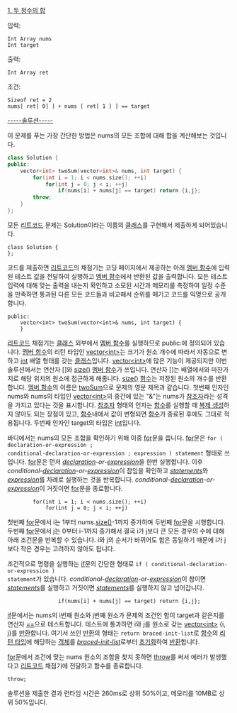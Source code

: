 <a href="https://leetcode.com/problems/two-sum/description/" title="leetcode.com/problems/two-sum/description/">1. 두 정수의 합</a>

입력:
```Cool
Int Array nums
Int target
```
출력: 
```Cool
Int Array ret
```
조건: 
```Cool
Sizeof ret = 2
nums[ ret[ 0] ] + nums [ ret[ 1 ] ] == target
```
<a href="https://leetcode.com/problems/two-sum/editorial/" title="leetcode.com/problems/two-sum/editorial/">-----솔루션-----</a>

이 문제를 푸는 가장 간단한 방법은 nums의 모든 조합에 대해 합을 계산해보는 것입니다.

```c++
class Solution {
public:
    vector<int> twoSum(vector<int>& nums, int target) {
        for(int i = 1; i < nums.size(); ++i)
            for(int j = 0; j < i; ++j)
                if(nums[i] + nums[j] == target) return {i,j};
        throw;
    }
};
```
모든 <a href="https://leetcode.com/" title="leetcode.com">리트코드</a> 문제는 Solution이라는 이름의 <a href="https://en.cppreference.com/w/cpp/language/classes" title="cppreference.com/w/cpp/language/classes">클래스</a>를 구현해서 제출하게 되어있습니다.<br>
```
class Solution {
};
```
코드를 제출하면 <a href="https://leetcode.com/" title="leetcode.com">리트코드</a>의 채점기는 코딩 페이지에서 제공하는 아래 <a href="https://en.cppreference.com/w/cpp/language/member_functions" title="cppreference.com/w/cpp/language/member_functions">멤버 함수</a>에 입력된 테스트 값을 전달하여 실행하고 <a href="https://en.cppreference.com/w/cpp/language/member_functions" title="cppreference.com/w/cpp/language/member_functions">멤버 함수</a>에서 반환된 값을 출력합니다. 모든 테스트 입력에 대해 맞는 출력을 내는지 확인하고 소모된 시간과 메모리를 측정하여 일정 수준을 만족하면 통과된 다른 모든 코드들과 비교해서 순위를 매기고 코드를 익명으로 공개합니다.<br>
```
public:
    vector<int> twoSum(vector<int>& nums, int target) {
    }
```
<a href="https://leetcode.com/" title="leetcode.com">리트코드</a> 채점기는 <a href="https://en.cppreference.com/w/cpp/language/classes" title="cppreference.com/w/cpp/language/classes">클래스</a> 외부에서 <a href="https://en.cppreference.com/w/cpp/language/member_functions" title="cppreference.com/w/cpp/language/member_functions">멤버 함수</a>를 실행하므로 public:에 정의되어 있습니다. <a href="https://en.cppreference.com/w/cpp/language/member_functions" title="cppreference.com/w/cpp/language/member_functions">멤버 함수</a>의 리턴 타입인 <a href="https://en.cppreference.com/w/cpp/container/vector" title="cppreference.com/w/cpp/container/vector">vector\<int></a>는 크기가 원소 개수에 따라서 자동으로 변하고 <a href="https://en.cppreference.com/w/cpp/language/types" title="cppreference.com/w/cpp/language/types">int</a> 배열 형태를 갖는 <a href="https://en.cppreference.com/w/cpp/language/classes" title="cppreference.com/w/cpp/language/classes">클래스</a>입니다. <a href="https://en.cppreference.com/w/cpp/container/vector" title="cppreference.com/w/cpp/container/vector">vector\<int></a>에 많은 기능이 제공되지만 이번 솔루션에서는 연산자 <a href="https://en.cppreference.com/w/cpp/container/vector/operator_at" title="cppreference.com/w/cpp/container/vector/operator_at">[]</a>와 <a href="https://en.cppreference.com/w/cpp/container/vector/size" title="cppreference.com/w/cpp/container/vector/size">size()</a> <a href="https://en.cppreference.com/w/cpp/language/member_functions" title="cppreference.com/w/cpp/language/member_functions">멤버 함수</a>가 쓰입니다. 연산자 <a href="https://en.cppreference.com/w/cpp/container/vector/operator_at" title="cppreference.com/w/cpp/container/vector/operator_at">[]</a>는 배열에서와 마찬가지로 해당 위치의 원소에 접근하게 해줍니다. <a href="https://en.cppreference.com/w/cpp/container/vector/size" title="cppreference.com/w/cpp/container/vector/size">size()</a> <a href="https://en.cppreference.com/w/cpp/language/functions" title="cppreference.com/w/cpp/language/functions">함수</a>는 저장된 원소의 개수를 반환합니다. <a href="https://en.cppreference.com/w/cpp/language/member_functions" title="cppreference.com/w/cpp/language/member_functions">멤버 함수</a>의 이름은 <a href="https://leetcode.com/problems/two-sum/description/" title="leetcode.com/problems/two-sum/description/">twoSum</a>으로 문제의 영문 제목과 같습니다. 첫번째 인자인 nums와 nums의 타입인 <a href="https://en.cppreference.com/w/cpp/container/vector" title="cppreference.com/w/cpp/container/vector">vector\<int></a>의 중간에 있는 "&"는 nums가 <a href="https://en.cppreference.com/w/cpp/language/reference" title="cppreference.com/w/cpp/language/reference">참조자</a>라는 성격을 가지고 있다는 것을 표시합니다. <a href="https://en.cppreference.com/w/cpp/language/reference" title="cppreference.com/w/cpp/language/reference">참조자</a> 형태의 인자는 <a href="https://en.cppreference.com/w/cpp/language/functions" title="cppreference.com/w/cpp/language/functions">함수</a>를 실행할 때 <a href="https://en.cppreference.com/w/cpp/language/copy_constructor" title="cppreference.com/w/cpp/language/copy_constructor">복제 생성</a>하지 않아도 되는 장점이 있고, <a href="https://en.cppreference.com/w/cpp/language/functions" title="cppreference.com/w/cpp/language/functions">함수</a>내에서 값이 변형되면 <a href="https://en.cppreference.com/w/cpp/language/functions" title="cppreference.com/w/cpp/language/functions">함수</a>가 종료된 후에도 그대로 적용됩니다. 두번째 인자인 target의 타입은 <a href="https://en.cppreference.com/w/cpp/language/types" title="cppreference.com/w/cpp/language/types">int</a>입니다.

바디에서는 nums의 모든 조합을 확인하기 위해 이중 <a href="https://en.cppreference.com/w/cpp/language/for" title="cppreference.com/w/cpp/language/for">for</a>문을 씁니다. <a href="https://en.cppreference.com/w/cpp/language/for" title="cppreference.com/w/cpp/language/for">for</a>문은 
<code>for ( declaration-or-expression ; conditional-declaration-or-expression ; expression ) statement</code> 형태로 쓰입니다. <a href="https://en.cppreference.com/w/cpp/language/for" title="cppreference.com/w/cpp/language/for">for</a>문은 먼저 <i><a href="https://en.cppreference.com/w/cpp/language/declarations" title="cppreference.com/w/cpp/language/declarations">declaration</a>-or-<a href="https://en.cppreference.com/w/cpp/language/expressions" title="cppreference.com/w/cpp/language/expressions">expression</a></i>을 한번 실행합니다. 이후 <i>conditional-<a href="https://en.cppreference.com/w/cpp/language/declarations" title="cppreference.com/w/cpp/language/declarations">declaration</a>-or-<a href="https://en.cppreference.com/w/cpp/language/expressions" title="cppreference.com/w/cpp/language/expressions">expression</a></i>이 참임을 확인하고 <i><a href="https://en.cppreference.com/w/cpp/language/statements" title="https://en.cppreference.com/w/cpp/language/statements">statements</a></i>와 <i><a href="https://en.cppreference.com/w/cpp/language/expressions" title="https://en.cppreference.com/w/cpp/language/expressions">expression</a></i>를 차례로 실행하는 것을 반복합니다. <i>conditional-<a href="https://en.cppreference.com/w/cpp/language/declarations" title="cppreference.com/w/cpp/language/declarations">declaration</a>-or-<a href="https://en.cppreference.com/w/cpp/language/expressions" title="cppreference.com/w/cpp/language/expressions">expression</a></i>이 거짓이면 <a href="https://en.cppreference.com/w/cpp/language/for" title="cppreference.com/w/cpp/language/for">for</a>문을 종료합니다. <br>
```
        for(int i = 1; i < nums.size(); ++i)
            for(int j = 0; j < i; ++j)
```
첫번째 <a href="https://en.cppreference.com/w/cpp/language/for" title="cppreference.com/w/cpp/language/for">for</a>문에서 i는 1부터 nums.<a href="https://en.cppreference.com/w/cpp/container/vector/size" title="cppreference.com/w/cpp/container/vector/size">size()</a>-1까지 증가하며 두번째 <a href="https://en.cppreference.com/w/cpp/language/for" title="cppreference.com/w/cpp/language/for">for</a>문을 시행합니다. 두번째 <a href="https://en.cppreference.com/w/cpp/language/for" title="cppreference.com/w/cpp/language/for">for</a>문에서 j는 0부터 i-1까지 증가해서 결국 i가 j보다 큰 모든 경우의 수에 대해 아래 조건문을 반복할 수 있습니다. i와 j의 순서가 바뀌어도 합은 동일하기 때문에 i가 j보다 작은 경우는 고려하지 않아도 됩니다. 

조건적으로 명령을 실행하는 <a href="https://en.cppreference.com/w/cpp/language/if" title="cppreference.com/w/cpp/language/if">if</a>문의 간단한 형태로 <code>if ( conditional-declaration-or-expression ) statement</code>가 있습니다. <i>conditional-<a href="https://en.cppreference.com/w/cpp/language/declarations" title="cppreference.com/w/cpp/language/declarations">declaration</a>-or-<a href="https://en.cppreference.com/w/cpp/language/expressions" title="cppreference.com/w/cpp/language/expressions">expression</a></i>이 참이면 <i><a href="https://en.cppreference.com/w/cpp/language/statements" title="https://en.cppreference.com/w/cpp/language/statements">statements</a></i>를 실행하고 거짓이면 <i><a href="https://en.cppreference.com/w/cpp/language/statements" title="https://en.cppreference.com/w/cpp/language/statements">statements</a></i>를 실행하지 않고 넘어갑니다.
```
                if(nums[i] + nums[j] == target) return {i,j};
```
<a href="https://en.cppreference.com/w/cpp/language/if" title="cppreference.com/w/cpp/language/if">if</a>문에서는 nums의 i번째 원소와 j번째 원소가 문제의 조건인 합이 target과 같은지를 연산자 <a href="https://en.cppreference.com/w/cpp/language/operator_comparison" title="cppreference.com/w/cpp/language/operator_comparison">==</a>으로 테스트합니다. 테스트에 통과하면 i와 j를 원소로 갖는 <a href="https://en.cppreference.com/w/cpp/container/vector" title="cppreference.com/w/cpp/container/vector">vector\<int></a> {i, j}를 <a href="https://en.cppreference.com/w/cpp/language/return" title="cppreference.com/w/cpp/language/return">반환</a>합니다. 여기서 쓰인 <a href="https://en.cppreference.com/w/cpp/language/return" title="cppreference.com/w/cpp/language/return">반환</a>의 형태는 `return braced-init-list`로 <a href="https://en.cppreference.com/w/cpp/language/functions" title="cppreference.com/w/cpp/language/functions">함수</a>의 <a href="https://en.cppreference.com/w/cpp/language/function" title="cppreference.com/w/cpp/language/function">리턴 타입</a>에 해당하는 <a href="https://en.cppreference.com/w/cpp/language/object" title="cppreference.com/w/cpp/language/object">객체</a>를 <i><a href="https://en.cppreference.com/w/cpp/language/list_initialization" title="cppreference.com/w/cpp/language/list_initialization">braced-init-list</a></i>로부터 <a href="https://en.cppreference.com/w/cpp/language/initialization" title="cppreference.com/w/cpp/language/initialization">초기화</a>하여 <a href="https://en.cppreference.com/w/cpp/language/return" title="cppreference.com/w/cpp/language/return">반환</a>합니다.

<a href="https://en.cppreference.com/w/cpp/language/for" title="cppreference.com/w/cpp/language/for">for</a>문에서 조건에 맞는 nums 원소의 조합을 찾지 못하면 <a href="https://en.cppreference.com/w/cpp/language/throw" title="cppreference.com/w/cpp/language/throw">throw</a>를 써서 에러가 발생했다고 <a href="https://leetcode.com/" title="leetcode.com">리트코드</a> 채점기에 전달하고 함수를 종료합니다.
```
throw;
```

솔루션을 제출한 결과 런타임 시간은 260ms로 상위 50%이고, 메모리를 10MB로 상위 50%입니다.
